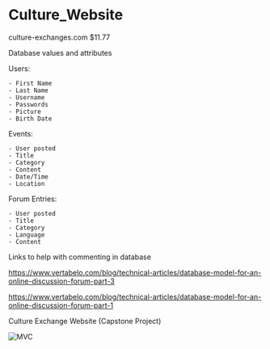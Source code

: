 # Culture_Website
culture-exchanges.com $11.77

Database values and attributes

Users: 

	- First Name
	- Last Name
	- Username 
	- Passwords
	- Picture
	- Birth Date


Events: 

	- User posted
	- Title
	- Category
	- Content
	- Date/Time 
	- Location


Forum Entries: 

	- User posted
	- Title
	- Category
	- Language
	- Content


Links to help with commenting in database

https://www.vertabelo.com/blog/technical-articles/database-model-for-an-online-discussion-forum-part-3

https://www.vertabelo.com/blog/technical-articles/database-model-for-an-online-discussion-forum-part-1


Culture Exchange Website (Capstone Project)

![MVC](https://i0.wp.com/krazytech.com/wp-content/uploads/Model-View-Controller-design-pattern-implementation-in-Java.png?w=597&ssl=1)



